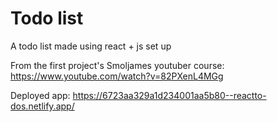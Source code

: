 # Todo list

A todo list made using react + js set up

From the first project's Smoljames youtuber course: https://www.youtube.com/watch?v=82PXenL4MGg


Deployed app: https://6723aa329a1d234001aa5b80--reactto-dos.netlify.app/

